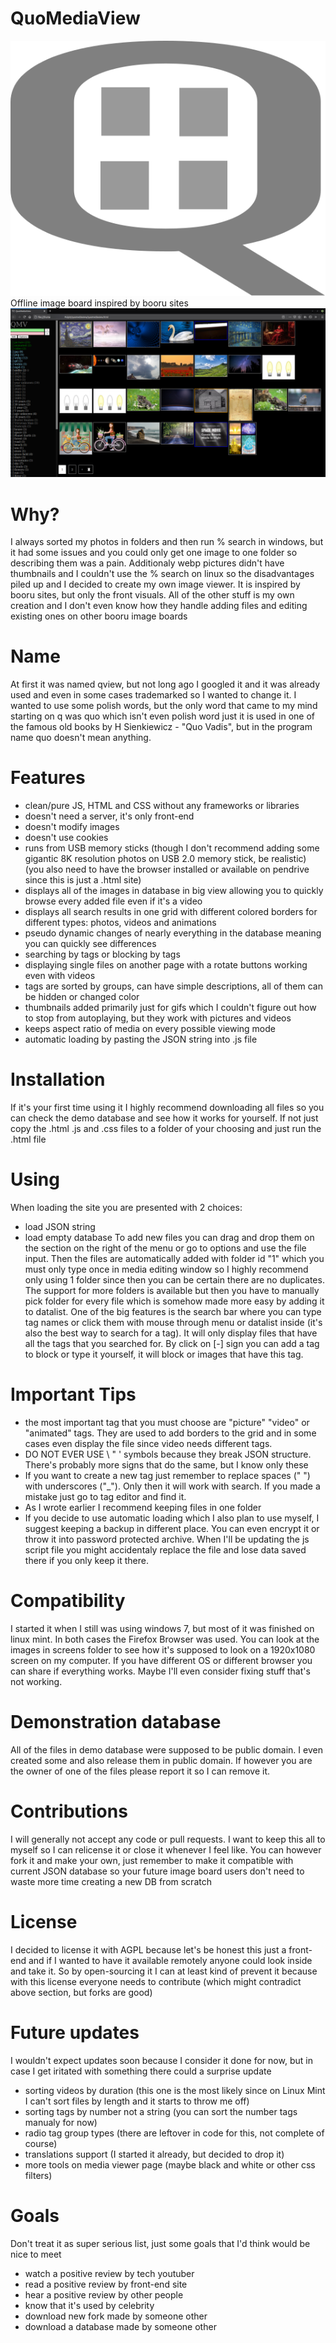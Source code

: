 # QuoMediaView
![QMV Logo](/qmvfiles/quomediaview.svg)
Offline image board inspired by booru sites
![starting site](https://raw.githubusercontent.com/MrQuerter/QuoMediaView/4651fcae50616426b7ad17c043d140768378a9ae/screens/Zrzut%20ekranu%20z%202021-05-25%2018-01-26.png)
# Why?
I always sorted my photos in folders and then run % search in windows, but it had some issues and you could only get one image to one folder so describing them was a pain. Additionaly webp pictures didn't have thumbnails and I couldn't use the % search on linux so the disadvantages piled up and I decided to create my own image viewer. It is inspired by booru sites, but only the front visuals. All of the other stuff is my own creation and I don't even know how they handle adding files and editing existing ones on other booru image boards
# Name
At first it was named qview, but not long ago I googled it and it was already used and even in some cases trademarked so I wanted to change it. I wanted to use some polish words, but the only word that came to my mind starting on q was quo which isn't even polish word just it is used in one of the famous old books by H Sienkiewicz - "Quo Vadis", but in the program name quo doesn't mean anything.
# Features
* clean/pure JS, HTML and CSS without any frameworks or libraries
* doesn't need a server, it's only front-end
* doesn't modify images
* doesn't use cookies
* runs from USB memory sticks (though I don't recommend adding some gigantic 8K resolution photos on USB 2.0 memory stick, be realistic) (you also need to have the browser installed or available on pendrive since this is just a .html site)
* displays all of the images in database in big view allowing you to quickly browse every added file even if it's a video
* displays all search results in one grid with different colored borders for different types: photos, videos and animations
* pseudo dynamic changes of nearly everything in the database meaning you can quickly see differences
* searching by tags or blocking by tags
* displaying single files on another page with a rotate buttons working even with videos
* tags are sorted by groups, can have simple descriptions, all of them can be hidden or changed color
* thumbnails added primarily just for gifs which I couldn't figure out how to stop from autoplaying, but they work with pictures and videos
* keeps aspect ratio of media on every possible viewing mode
* automatic loading by pasting the JSON string into .js file
# Installation
If it's your first time using it I highly recommend downloading all files so you can check the demo database and see how it works for yourself. If not just copy the .html .js and .css files to a folder of your choosing and just run the .html file
# Using
When loading the site you are presented with 2 choices:
* load JSON string
* load empty database
To add new files you can drag and drop them on the section on the right of the menu or go to options and use the file input. Then the files are automatically added with folder id "1" which you must only type once in media editing window so I highly recommend only using 1 folder since then you can be certain there are no duplicates. The support for more folders is available but then you have to manually pick folder for every file which is somehow made more easy by adding it to datalist.
One of the big features is the search bar where you can type tag names or click them with mouse through menu or datalist inside (it's also the best way to search for a tag). It will only display files that have all the tags that you searched for. By click on [-] sign you can add a tag to block or type it yourself, it will block or images that have this tag.
# Important Tips
* the most important tag that you must choose are "picture" "video" or "animated" tags. They are used to add borders to the grid and in some cases even display the file since video needs different tags.
* DO NOT EVER USE \ " ' symbols because they break JSON structure. There's probably more signs that do the same, but I know only these
* If you want to create a new tag just remember to replace spaces (" ") with underscores ("_"). Only then it will work with search. If you made a mistake just go to tag editor and find it.
* As I wrote earlier I recommend keeping files in one folder
* If you decide to use automatic loading which I also plan to use myself, I suggest keeping a backup in different place. You can even encrypt it or throw it into password protected archive. When I'll be updating the js script file you might accidentaly replace the file and lose data saved there if you only keep it there.
# Compatibility
I started it when I still was using windows 7, but most of it was finished on linux mint. In both cases the Firefox Browser was used. You can look at the images in screens folder to see how it's supposed to look on a 1920x1080 screen on my computer. If you have different OS or different browser you can share if everything works. Maybe I'll even consider fixing stuff that's not working.
# Demonstration database
All of the files in demo database were supposed to be public domain. I even created some and also release them in public domain. If however you are the owner of one of the files please report it so I can remove it.
# Contributions
I will generally not accept any code or pull requests. I want to keep this all to myself so I can relicense it or close it whenever I feel like. You can however fork it and make your own, just remember to make it compatible with current JSON database so your future image board users don't need to waste more time creating a new DB from scratch
# License
I decided to license it with AGPL because let's be honest this just a front-end and if I wanted to have it available remotely anyone could look inside and take it. So by open-sourcing it I can at least kind of prevent it because with this license everyone needs to contribute (which might contradict above section, but forks are good)
# Future updates
I wouldn't expect updates soon because I consider it done for now, but in case I get iritated with something there could a surprise update
* sorting videos by duration (this one is the most likely since on Linux Mint I can't sort files by length and it starts to throw me off)
* sorting tags by number not a string (you can sort the number tags manualy for now)
* radio tag group types (there are leftover in code for this, not complete of course)
* translations support (I started it already, but decided to drop it)
* more tools on media viewer page (maybe black and white or other css filters)
# Goals
Don't treat it as super serious list, just some goals that I'd think would be nice to meet
* watch a positive review by tech youtuber
* read a positive review by front-end site
* hear a positive review by other people
* know that it's used by celebrity
* download new fork made by someone other
* download a database made by someone other
